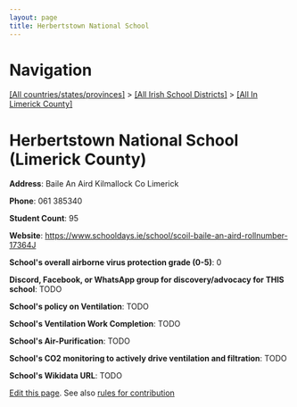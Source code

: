 ```yaml
---
layout: page
title: Herbertstown National School
---
```

# Navigation

[[All countries/states/provinces]](../../..) > [[All Irish School Districts]](../..) > [[All In Limerick County]](..)

# Herbertstown National School (Limerick County)

**Address**: Baile An Aird Kilmallock Co Limerick

**Phone**: 061 385340

**Student Count**: 95

**Website**: <https://www.schooldays.ie/school/scoil-baile-an-aird-rollnumber-17364J>

**School's overall airborne virus protection grade (0-5)**: 0

**Discord, Facebook, or WhatsApp group for discovery/advocacy for THIS school**: TODO

**School's policy on Ventilation**: TODO

**School's Ventilation Work Completion**: TODO

**School's Air-Purification**: TODO

**School's CO2 monitoring to actively drive ventilation and filtration**: TODO

**School's Wikidata URL**: TODO


[Edit this page](https://github.com/ventilate-schools/Ireland/edit/main/./Limerick_County/Herbertstown_National_School.md). See also [rules for contribution](../../../contribution-rules/)
